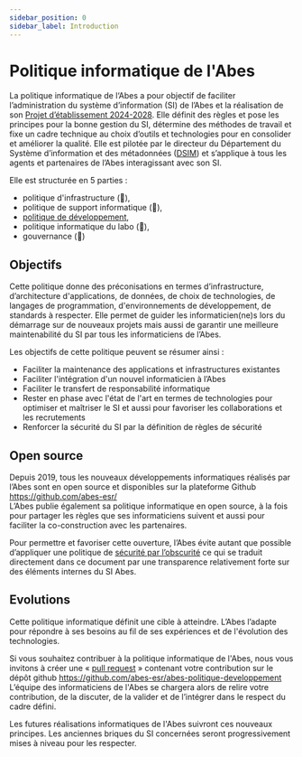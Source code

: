 ```yaml
---
sidebar_position: 0
sidebar_label: Introduction
---
```


# Politique informatique de l'Abes

La politique informatique de l‘Abes a pour objectif de faciliter l’administration du système d’information (SI) de l’Abes et la réalisation de son [Projet d’établissement 2024-2028](https://projet2024.abes.fr/). Elle définit des règles et pose les principes pour la bonne gestion du SI, détermine des méthodes de travail et fixe un cadre technique au choix d’outils et technologies pour en consolider et améliorer la qualité. Elle est pilotée par le directeur du Département du Système d’information et des métadonnées ([DSIM](https://abes.fr/l-abes/organisation-et-gouvernance/organigramme/)) et s’applique à tous les agents et partenaires de l’Abes interagissant avec son SI. 

Elle est structurée en 5 parties : 
- politique d'infrastructure (🚧), 
- politique de support informatique (🚧), 
- [politique de développement](./03_dev/index.md), 
- politique informatique du labo (🚧), 
- gouvernance (🚧)

## Objectifs 

Cette politique donne des préconisations en termes d’infrastructure, d’architecture d'applications, de données, de choix de technologies, de langages de programmation, d'environnements de développement, de standards à respecter. Elle permet de guider les informaticien(ne)s lors du démarrage sur de nouveaux projets mais aussi de garantir une meilleure maintenabilité du SI par tous les informaticiens de l’Abes. 

Les objectifs de cette politique peuvent se résumer ainsi : 
- Faciliter la maintenance des applications et infrastructures existantes 
- Faciliter l'intégration d'un nouvel informaticien à l’Abes 
- Faciliter le transfert de responsabilité informatique 
- Rester en phase avec l'état de l'art en termes de technologies pour optimiser et maîtriser le SI et aussi pour favoriser les collaborations et les recrutements 
- Renforcer la sécurité du SI par la définition de règles de sécurité 

## Open source 

Depuis 2019, tous les nouveaux développements informatiques réalisés par l’Abes sont en open source et disponibles sur la plateforme Github https://github.com/abes-esr/  
L’Abes publie également sa politique informatique en open source, à la fois pour partager les règles que ses informaticiens suivent et aussi pour faciliter la co-construction avec les partenaires. 

Pour permettre et favoriser cette ouverture, l’Abes évite autant que possible d’appliquer une politique de [sécurité par l’obscurité](https://fr.wikipedia.org/wiki/S%C3%A9curit%C3%A9_par_l%27obscurit%C3%A9) ce qui se traduit directement dans ce document par une transparence relativement forte sur des éléments internes du SI Abes. 

## Evolutions 

Cette politique informatique définit une cible à atteindre. L’Abes l’adapte pour répondre à ses besoins au fil de ses expériences et de l'évolution des technologies. 

Si vous souhaitez contribuer à la politique informatique de l'Abes, nous vous invitons à créer une « [pull request](https://docs.github.com/fr/pull-requests/collaborating-with-pull-requests/proposing-changes-to-your-work-with-pull-requests/creating-a-pull-request) » contenant votre contribution sur le dépôt github https://github.com/abes-esr/abes-politique-developpement 
L’équipe des informaticiens de l'Abes se chargera alors de relire votre contribution, de la discuter, de la valider et de l’intégrer dans le respect du cadre défini. 

Les futures réalisations informatiques de l'Abes suivront ces nouveaux principes. Les anciennes briques du SI concernées seront progressivement mises à niveau pour les respecter. 
